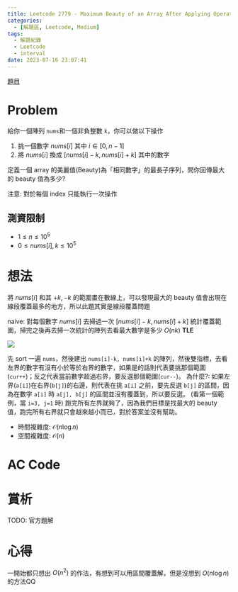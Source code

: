 ```yaml
---
title: Leetcode 2779 - Maximum Beauty of an Array After Applying Operation
categories:
  - [解題區, Leetcode, Medium]
tags:
  - 解題紀錄
  - Leetcode
  - interval
date: 2023-07-16 23:07:41
---
```


[題目](https://leetcode.com/problems/maximum-beauty-of-an-array-after-applying-operation/description/)

# Problem

給你一個陣列 `nums`和一個非負整數 `k`，你可以做以下操作

1. 挑一個數字 $nums[i]$ 其中 $i \in [0, n-1]$
2. 將 $nums[i]$ 換成 $[nums[i] - k, nums[i] + k]$ 其中的數字

定義一個 array 的美麗值(Beauty)為「相同數字」的最長子序列，問你回傳最大的 beauty 值為多少?

注意: 對於每個 index 只能執行一次操作

## 測資限制

- $1 \le n \le 10^5$
- $0 \le nums[i], k \le 10^5$

# 想法

將 $nums[i]$ 和其 $+k, -k$ 的範圍畫在數線上，可以發現最大的 beauty 值會出現在線段覆蓋最多的地方，所以此題其實是線段覆蓋問題

naive: 對每個數字 $nums[i]$ 去掃過一次 $[nums[i] - k, nums[i] + k]$ 統計覆蓋範圍，掃完之後再去掃一次統計的陣列去看最大數字是多少 $O(nk)$ **TLE**

![](https://hackmd.io/_uploads/HkwA2Ybc2.png)

先 sort 一遍 `nums`，然後建出 `nums[i]-k, nums[i]+k` 的陣列，然後雙指標，去看左界的數字有沒有小於等於右界的數字，如果是的話則代表要挑那個範圍(`cur++`)；反之代表當前數字超過右界，要反選那個範圍(`cur--`)。
為什麼?: 如果左界(`a[i]`)在右界(`b[j]`)的右邊，則代表在挑 `a[i]` 之前，要先反選 `b[j]` 的區間，因為在數字 `a[i]` 時 `a[j], b[j]` 的區間並沒有覆蓋到，所以要反選。 (看第一個範例，當 `i=3, j=1` 時)
跑完所有左界就夠了，因為我們目標是找最大的 beauty 值，跑完所有右界就只會越來越小而已，對於答案並沒有幫助。

- 時間複雜度: $\mathcal{O}(n\log{n})$
- 空間複雜度: $\mathcal{O}(n)$

# AC Code

<script src="https://emgithub.com/embed-v2.js?target=https%3A%2F%2Fgithub.com%2Froy4801%2Fsolved_problems%2Fblob%2Fmaster%2Fleetcode%2F2779.cpp%23L18-L51&style=github&type=code&showBorder=on&showLineNumbers=on&showFileMeta=on&showFullPath=on&showCopy=on"></script>

# 賞析

TODO: 官方題解

# 心得

一開始都只想出 $O(n^2)$ 的作法，有想到可以用區間覆蓋解，但是沒想到 $O(n\log{n})$ 的方法QQ
